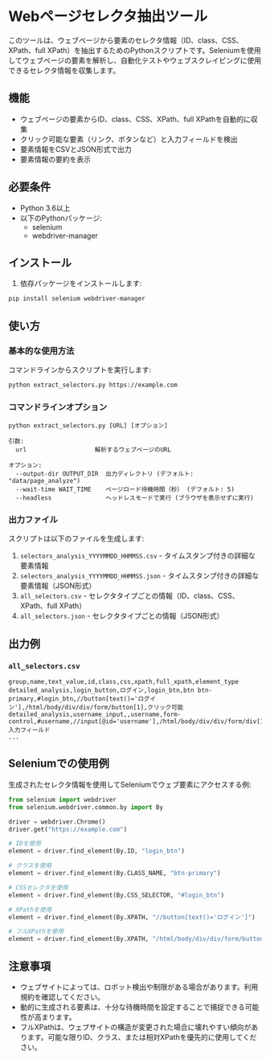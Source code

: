 # Webページセレクタ抽出ツール

このツールは、ウェブページから要素のセレクタ情報（ID、class、CSS、XPath、full XPath）を抽出するためのPythonスクリプトです。Seleniumを使用してウェブページの要素を解析し、自動化テストやウェブスクレイピングに使用できるセレクタ情報を収集します。

## 機能

- ウェブページの要素からID、class、CSS、XPath、full XPathを自動的に収集
- クリック可能な要素（リンク、ボタンなど）と入力フィールドを検出
- 要素情報をCSVとJSON形式で出力
- 要素情報の要約を表示

## 必要条件

- Python 3.6以上
- 以下のPythonパッケージ:
  - selenium
  - webdriver-manager

## インストール

1. 依存パッケージをインストールします:

```bash
pip install selenium webdriver-manager
```

## 使い方

### 基本的な使用方法

コマンドラインからスクリプトを実行します:

```bash
python extract_selectors.py https://example.com
```

### コマンドラインオプション

```
python extract_selectors.py [URL] [オプション]

引数:
  url                   解析するウェブページのURL

オプション:
  --output-dir OUTPUT_DIR  出力ディレクトリ (デフォルト: "data/page_analyze")
  --wait-time WAIT_TIME    ページロード待機時間（秒） (デフォルト: 5)
  --headless               ヘッドレスモードで実行 (ブラウザを表示せずに実行)
```

### 出力ファイル

スクリプトは以下のファイルを生成します:

1. `selectors_analysis_YYYYMMDD_HHMMSS.csv` - タイムスタンプ付きの詳細な要素情報
2. `selectors_analysis_YYYYMMDD_HHMMSS.json` - タイムスタンプ付きの詳細な要素情報（JSON形式）
3. `all_selectors.csv` - セレクタタイプごとの情報（ID、class、CSS、XPath、full XPath）
4. `all_selectors.json` - セレクタタイプごとの情報（JSON形式）

## 出力例

### `all_selectors.csv`

```
group,name,text_value,id,class,css,xpath,full_xpath,element_type
detailed_analysis,login_button,ログイン,login_btn,btn btn-primary,#login_btn,//button[text()='ログイン'],/html/body/div/div/form/button[1],クリック可能
detailed_analysis,username_input,,username,form-control,#username,//input[@id='username'],/html/body/div/div/form/div[1]/input,入力フィールド
...
```

## Seleniumでの使用例

生成されたセレクタ情報を使用してSeleniumでウェブ要素にアクセスする例:

```python
from selenium import webdriver
from selenium.webdriver.common.by import By

driver = webdriver.Chrome()
driver.get("https://example.com")

# IDを使用
element = driver.find_element(By.ID, "login_btn")

# クラスを使用
element = driver.find_element(By.CLASS_NAME, "btn-primary")

# CSSセレクタを使用
element = driver.find_element(By.CSS_SELECTOR, "#login_btn")

# XPathを使用
element = driver.find_element(By.XPATH, "//button[text()='ログイン']")

# フルXPathを使用
element = driver.find_element(By.XPATH, "/html/body/div/div/form/button[1]")
```

## 注意事項

- ウェブサイトによっては、ロボット検出や制限がある場合があります。利用規約を確認してください。
- 動的に生成される要素は、十分な待機時間を設定することで捕捉できる可能性が高まります。
- フルXPathは、ウェブサイトの構造が変更された場合に壊れやすい傾向があります。可能な限りID、クラス、または相対XPathを優先的に使用してください。
